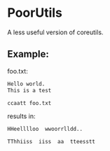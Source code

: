 # PoorUtils

A less useful version of coreutils.

## Example:

foo.txt:
```txt
Hello world.
This is a test
```

```bash
ccaatt foo.txt
```
results in:
```txt
HHeelllloo  wwoorrlldd..

TThhiiss  iiss  aa  tteesstt

```
